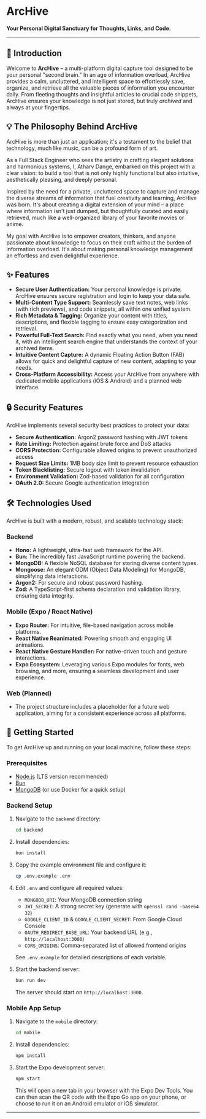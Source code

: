 # ArcHive

**Your Personal Digital Sanctuary for Thoughts, Links, and Code.**

---

## 🌟 Introduction

Welcome to **ArcHive** – a multi-platform digital capture tool designed to be your personal "second brain." In an age of information overload, ArcHive provides a calm, uncluttered, and intelligent space to effortlessly save, organize, and retrieve all the valuable pieces of information you encounter daily. From fleeting thoughts and insightful articles to crucial code snippets, ArcHive ensures your knowledge is not just stored, but truly _archived_ and always at your fingertips.

## 💡 The Philosophy Behind ArcHive

ArcHive is more than just an application; it's a testament to the belief that technology, much like music, can be a profound form of art.

As a Full Stack Engineer who sees the artistry in crafting elegant solutions and harmonious systems, I, Atharv Dange, embarked on this project with a clear vision: to build a tool that is not only highly functional but also intuitive, aesthetically pleasing, and deeply personal.

Inspired by the need for a private, uncluttered space to capture and manage the diverse streams of information that fuel creativity and learning, ArcHive was born. It's about creating a digital extension of your mind – a place where information isn't just dumped, but thoughtfully curated and easily retrieved, much like a well-organized library of your favorite movies or anime.

My goal with ArcHive is to empower creators, thinkers, and anyone passionate about knowledge to focus on their craft without the burden of information overload. It's about making personal knowledge management an effortless and even delightful experience.

## ✨ Features

- **Secure User Authentication:** Your personal knowledge is private. ArcHive ensures secure registration and login to keep your data safe.
- **Multi-Content Type Support:** Seamlessly save text notes, web links (with rich previews), and code snippets, all within one unified system.
- **Rich Metadata & Tagging:** Organize your content with titles, descriptions, and flexible tagging to ensure easy categorization and retrieval.
- **Powerful Full-Text Search:** Find exactly what you need, when you need it, with an intelligent search engine that understands the context of your archived items.
- **Intuitive Content Capture:** A dynamic Floating Action Button (FAB) allows for quick and delightful capture of new content, adapting to your needs.
- **Cross-Platform Accessibility:** Access your ArcHive from anywhere with dedicated mobile applications (iOS & Android) and a planned web interface.

## 🔒 Security Features

ArcHive implements several security best practices to protect your data:

- **Secure Authentication:** Argon2 password hashing with JWT tokens
- **Rate Limiting:** Protection against brute force and DoS attacks
- **CORS Protection:** Configurable allowed origins to prevent unauthorized access
- **Request Size Limits:** 1MB body size limit to prevent resource exhaustion
- **Token Blacklisting:** Secure logout with token invalidation
- **Environment Validation:** Zod-based validation for all configuration
- **OAuth 2.0:** Secure Google authentication integration

## 🛠️ Technologies Used

ArcHive is built with a modern, robust, and scalable technology stack:

### Backend

- **Hono:** A lightweight, ultra-fast web framework for the API.
- **Bun:** The incredibly fast JavaScript runtime powering the backend.
- **MongoDB:** A flexible NoSQL database for storing diverse content types.
- **Mongoose:** An elegant ODM (Object Data Modeling) for MongoDB, simplifying data interactions.
- **Argon2:** For secure and robust password hashing.
- **Zod:** A TypeScript-first schema declaration and validation library, ensuring data integrity.

### Mobile (Expo / React Native)

- **Expo Router:** For intuitive, file-based navigation across mobile platforms.
- **React Native Reanimated:** Powering smooth and engaging UI animations.
- **React Native Gesture Handler:** For native-driven touch and gesture interactions.
- **Expo Ecosystem:** Leveraging various Expo modules for fonts, web browsing, and more, ensuring a seamless development and user experience.

### Web (Planned)

- The project structure includes a placeholder for a future web application, aiming for a consistent experience across all platforms.

## 🚀 Getting Started

To get ArcHive up and running on your local machine, follow these steps:

### Prerequisites

- [Node.js](https://nodejs.org/en/) (LTS version recommended)
- [Bun](https://bun.sh/docs/installation)
- [MongoDB](https://www.mongodb.com/docs/manual/installation/) (or use Docker for a quick setup)

### Backend Setup

1.  Navigate to the `backend` directory:
    ```bash
    cd backend
    ```
2.  Install dependencies:
    ```bash
    bun install
    ```
3.  Copy the example environment file and configure it:
    ```bash
    cp .env.example .env
    ```
4.  Edit `.env` and configure all required values:
    - `MONGODB_URI`: Your MongoDB connection string
    - `JWT_SECRET`: A strong secret key (generate with `openssl rand -base64 32`)
    - `GOOGLE_CLIENT_ID` & `GOOGLE_CLIENT_SECRET`: From Google Cloud Console
    - `OAUTH_REDIRECT_BASE_URL`: Your backend URL (e.g., `http://localhost:3000`)
    - `CORS_ORIGINS`: Comma-separated list of allowed frontend origins
    
    See `.env.example` for detailed descriptions of each variable.
5.  Start the backend server:
    ```bash
    bun run dev
    ```
    The server should start on `http://localhost:3000`.

### Mobile App Setup

1.  Navigate to the `mobile` directory:
    ```bash
    cd mobile
    ```
2.  Install dependencies:
    ```bash
    npm install
    ```
3.  Start the Expo development server:
    ```bash
    npm start
    ```
    This will open a new tab in your browser with the Expo Dev Tools. You can then scan the QR code with the Expo Go app on your phone, or choose to run it on an Android emulator or iOS simulator.

---

